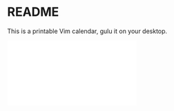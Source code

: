 # README

This is a printable Vim calendar, gulu it on your desktop.

![2024](./2024/2024_en_a4.pdf)
